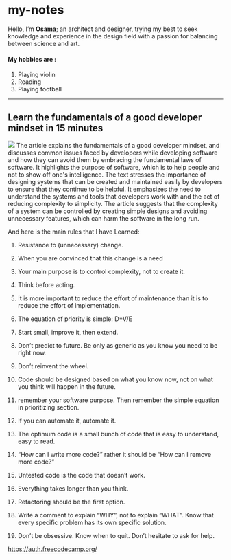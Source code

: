 # my-notes
Hello,
I’m **Osama**; an architect and designer, trying my best to seek knowledge and experience in the design field with a passion for balancing between science and art.

#### My hobbies are :
1. Playing violin 
2. Reading
3. Playing football

_________________
## Learn the fundamentals of a good developer mindset in 15 minutes

![](https://www.zdnet.com/a/img/resize/adcb2eb2cc3f5562f7e80931308e2a08b01947ce/2019/08/19/4a663776-f4a9-4f89-9bee-2d07ee052f5b/istock-1147195672-11.jpg?auto=webp&fit=crop&height=900&width=1200)
The article explains the fundamentals of a good developer mindset, and discusses common issues faced by developers while developing software and how they can avoid them by embracing the fundamental laws of software. It highlights the purpose of software, which is to help people and not to show off one's intelligence. The text stresses the importance of designing systems that can be created and maintained easily by developers to ensure that they continue to be helpful. It emphasizes the need to understand the systems and tools that developers work with and the act of reducing complexity to simplicity. The article suggests that the complexity of a system can be controlled by creating simple designs and avoiding unnecessary features, which can harm the software in the long run.

And here is the main rules that I have Learned: 
1. Resistance to (unnecessary) change.
2. When you are convinced that this change is a need
3. Your main purpose is to control complexity, not to create it.
4. Think before acting.
5. It is more important to reduce the effort of maintenance than it is to reduce the effort of implementation.
6. The equation of priority  is simple: D=V/E
7. Start small, improve it, then extend.
8. Don’t predict to future. Be only as generic as you know you need to be right now.
9. Don’t reinvent the wheel.
10. Code should be designed based on what you know now, not on what you think will happen in the future.
 11. remember your software purpose. Then remember the simple equation in prioritizing section.
12. If you can automate it, automate it.
13. The optimum code is a small bunch of code that is easy to understand, easy to read.
 14. “How can I write more code?” rather it should be “How can I remove more code?”

15. Untested code is the code that doesn’t work.

16. Everything takes longer than you think.

17. Refactoring should be the first option.

18. Write a comment to explain “WHY”, not to explain “WHAT”.
Know that every specific problem has its own specific solution.

19. Don’t be obsessive. Know when to quit. Don’t hesitate to ask for help.


<https://auth.freecodecamp.org/>
